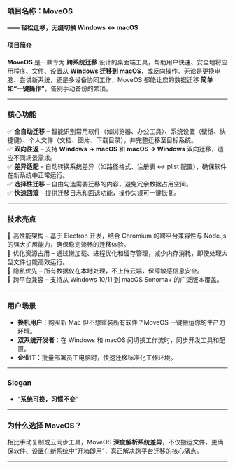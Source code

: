 ### **项目名称：MoveOS**  
**—— 轻松迁移，无缝切换 Windows ↔ macOS**  

#### **项目简介**  
**MoveOS** 是一款专为 **跨系统迁移** 设计的桌面端工具，帮助用户快速、安全地将应用程序、文件、设置从 **Windows 迁移到 macOS**，或反向操作。无论是更换电脑、尝试新系统，还是多设备协同工作，MoveOS 都能让您的数据迁移 **简单如“一键操作”**，告别手动备份的繁琐。  

---

### **核心功能**  
✅ **全自动迁移** – 智能识别常用软件（如浏览器、办公工具）、系统设置（壁纸、快捷键）、个人文件（文档、图片、下载目录），并完整迁移至目标系统。  
✅ **双向往返** – 支持 **Windows → macOS** 和 **macOS → Windows** 双向迁移，适应不同场景需求。  
✅ **差异适配** – 自动转换系统差异（如路径格式、注册表 ↔ plist 配置），确保软件在新系统中正常运行。  
✅ **选择性迁移** – 自由勾选需要迁移的内容，避免冗余数据占用空间。  
✅ **快速回滚** – 提供迁移日志和回退功能，操作失误可一键恢复。  

---

### **技术亮点**   
🔹 高性能架构 – 基于 Electron 开发，结合 Chromium 的跨平台兼容性与 Node.js 的强大扩展能力，确保稳定流畅的迁移体验。             
🔹 优化资源占用 – 通过懒加载、进程优化和缓存管理，减少内存消耗，即使处理大型文件也能高效运行。        
🔹 隐私优先 – 所有数据仅在本地处理，不上传云端，保障敏感信息安全。           
🔹 跨平台兼容 – 支持从 Windows 10/11 到 macOS Sonoma+ 的广泛版本覆盖。 

---

### **用户场景**  
- **换机用户**：购买新 Mac 但不想重装所有软件？MoveOS 一键搬运你的生产力环境。  
- **双系统开发者**：在 Windows 和 macOS 间切换工作流时，同步开发工具和配置。  
- **企业IT**：批量部署员工电脑时，快速迁移标准化工作环境。  

---

### **Slogan**  
- “**系统可换，习惯不变**”  

---

### **为什么选择 MoveOS？**  
相比手动复制或云同步工具，MoveOS **深度解析系统差异**，不仅搬运文件，更确保软件、设置在新系统中“开箱即用”，真正解决跨平台迁移的核心痛点。  

---

